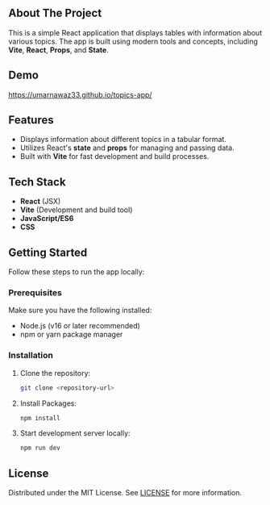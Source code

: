 <!-- ABOUT THE PROJECT -->
## About The Project

This is a simple React application that displays tables with information about various topics. The app is built using modern tools and concepts, including **Vite**, **React**, **Props**, and **State**.

## Demo
https://umarnawaz33.github.io/topics-app/

## Features

- Displays information about different topics in a tabular format.
- Utilizes React's **state** and **props** for managing and passing data.
- Built with **Vite** for fast development and build processes.

## Tech Stack

- **React** (JSX)
- **Vite** (Development and build tool)
- **JavaScript/ES6**
- **CSS**

## Getting Started

Follow these steps to run the app locally:

### Prerequisites

Make sure you have the following installed:

- Node.js (v16 or later recommended)
- npm or yarn package manager

### Installation

1. Clone the repository:
   ```bash
   git clone <repository-url>
2. Install Packages:
   ```bash
   npm install
3. Start development server locally:
   ```bash
   npm run dev

<!-- LICENSE -->
## License

Distributed under the MIT License. See [LICENSE](https://github.com/UmarNawaz33/topics-app/blob/main/LICENSE) for more information.